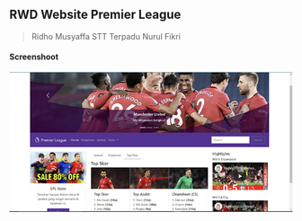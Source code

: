 ## RWD Website Premier League

>Ridho Musyaffa
>STT Terpadu Nurul Fikri

#### Screenshoot 
![](images/ss.png)
